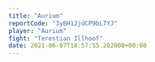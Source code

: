 ```yaml
---
title: "Aurium"
reportCode: "3yBH12jdCP9bLTYJ"
player: "Aurium"
fight: "Terestian Illhoof"
date: 2021-06-07T18:57:55.202000+00:00
---
```

